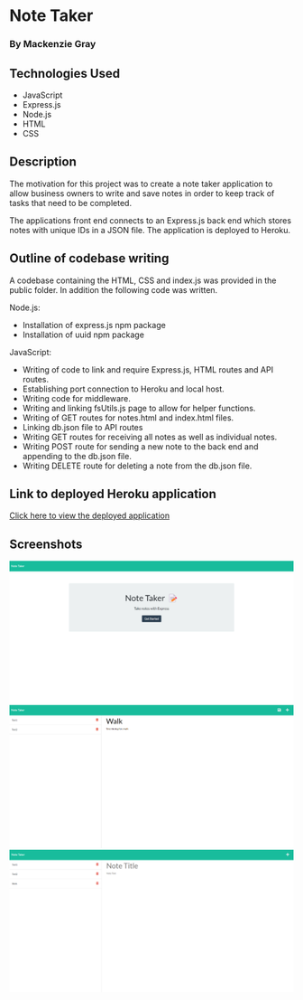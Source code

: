 # Note Taker 

### By Mackenzie Gray

## Technologies Used 

- JavaScript
- Express.js
- Node.js
- HTML
- CSS 

## Description 

The motivation for this project was to create a note taker application to allow business owners to write and save notes in order to keep track of tasks that need to be completed. 

The applications front end connects to an Express.js back end which stores notes with unique IDs in a JSON file. The application is deployed to Heroku. 

## Outline of codebase writing

A codebase containing the HTML, CSS and index.js was provided in the public folder. In addition the following code was written. 

Node.js:
- Installation of express.js npm package
- Installation of uuid npm package

JavaScript:
- Writing of code to link and require Express.js, HTML routes and API routes.
- Establishing port connection to Heroku and local host. 
- Writing code for middleware.
- Writing and linking fsUtils.js page to allow for helper functions. 
- Writing of GET routes for notes.html and index.html files.
- Linking db.json file to API routes 
- Writing GET routes for receiving all notes as well as individual notes.
- Writing POST route for sending a new note to the back end and appending to the db.json file. 
- Writing DELETE route for deleting a note from the db.json file.

## Link to deployed Heroku application

[Click here to view the deployed application](https://calm-sea-51607.herokuapp.com/)

## Screenshots

![Screenshot_1](./public/assets/screenshots/Screenshot_1.png)
![Screenshot_2](./public/assets/screenshots/Screenshot_2.png)
![Screenshot_3](./public/assets/screenshots/Screenshot_3.png)